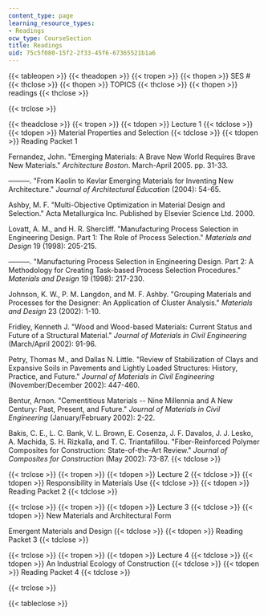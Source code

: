 ```yaml
---
content_type: page
learning_resource_types:
- Readings
ocw_type: CourseSection
title: Readings
uid: 75c5f080-15f2-2f33-45f6-67365521b1a6
---
```


{{< tableopen >}}
{{< theadopen >}}
{{< tropen >}}
{{< thopen >}}
SES #
{{< thclose >}}
{{< thopen >}}
TOPICS
{{< thclose >}}
{{< thopen >}}
readings
{{< thclose >}}

{{< trclose >}}

{{< theadclose >}}
{{< tropen >}}
{{< tdopen >}}
Lecture 1
{{< tdclose >}}
{{< tdopen >}}
Material Properties and Selection
{{< tdclose >}}
{{< tdopen >}}
Reading Packet 1  
  
Fernandez, John. "Emerging Materials: A Brave New World Requires Brave New Materials." _Architecture Boston_. March-April 2005. pp. 31-33.  
  
———. "From Kaolin to Kevlar Emerging Materials for Inventing New Architecture." _Journal of Architectural Education_ (2004): 54-65.  
  
Ashby, M. F. "Multi-Objective Optimization in Material Design and Selection." Acta Metallurgica Inc. Published by Elsevier Science Ltd. 2000.  
  
Lovatt, A. M., and H. R. Shercliff. "Manufacturing Process Selection in Engineering Design. Part 1: The Role of Process Selection." _Materials and Design_ 19 (1998): 205-215.  
  
———. "Manufacturing Process Selection in Engineering Design. Part 2: A Methodology for Creating Task-based Process Selection Procedures." _Materials and Design_ 19 (1998): 217-230.  
  
Johnson, K. W., P. M. Langdon, and M. F. Ashby. "Grouping Materials and Processes for the Designer: An Application of Cluster Analysis." _Materials and Design_ 23 (2002): 1-10.  
  
Fridley, Kenneth J. "Wood and Wood-based Materials: Current Status and Future of a Structural Material." _Journal of Materials in Civil Engineering_ (March/April 2002): 91-96.  
  
Petry, Thomas M., and Dallas N. Little. "Review of Stabilization of Clays and Expansive Soils in Pavements and Lightly Loaded Structures: History, Practice, and Future." _Journal of Materials in Civil Engineering_ (November/December 2002): 447-460.  
  
Bentur, Arnon. "Cementitious Materials -- Nine Millennia and A New Century: Past, Present, and Future." _Journal of Materials in Civil Engineering_ (January/February 2002): 2-22.  
  
Bakis, C. E., L. C. Bank, V. L. Brown, E. Cosenza, J. F. Davalos, J. J. Lesko, A. Machida, S. H. Rizkalla, and T. C. Triantafillou. "Fiber-Reinforced Polymer Composites for Construction: State-of-the-Art Review." _Journal of Composites for Construction_ (May 2002): 73-87.
{{< tdclose >}}

{{< trclose >}}
{{< tropen >}}
{{< tdopen >}}
Lecture 2
{{< tdclose >}}
{{< tdopen >}}
Responsibility in Materials Use
{{< tdclose >}}
{{< tdopen >}}
Reading Packet 2
{{< tdclose >}}

{{< trclose >}}
{{< tropen >}}
{{< tdopen >}}
Lecture 3
{{< tdclose >}}
{{< tdopen >}}
New Materials and Architectural Form  
  
Emergent Materials and Design
{{< tdclose >}}
{{< tdopen >}}
Reading Packet 3
{{< tdclose >}}

{{< trclose >}}
{{< tropen >}}
{{< tdopen >}}
Lecture 4
{{< tdclose >}}
{{< tdopen >}}
An Industrial Ecology of Construction
{{< tdclose >}}
{{< tdopen >}}
Reading Packet 4
{{< tdclose >}}

{{< trclose >}}

{{< tableclose >}}